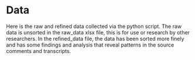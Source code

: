 # Data

Here is the raw and refined data collected via the python script. The raw data is unsorted in the raw_data xlsx file, this is for use or research by other researchers. In the refined_data file, the data has been sorted more finely and has some findings and analysis that reveal patterns in the source comments and transcripts.
